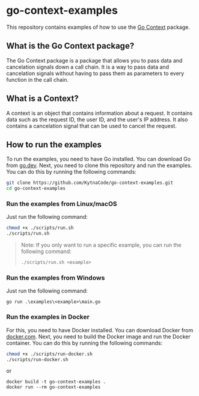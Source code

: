 go-context-examples
===================

This repository contains examples of how to use the [Go Context](https://golang.org/pkg/context/) package.

What is the Go Context package?
-------------------------------
The Go Context package is a package that allows you to pass data and cancelation signals down a call chain. It is a way to pass data and cancelation signals without having to pass them as parameters to every function in the call chain.

What is a Context?
------------------
A context is an object that contains information about a request. It contains data such as the request ID, the user ID, and the user's IP address. It also contains a cancelation signal that can be used to cancel the request.

How to run the examples
-----------------------
To run the examples, you need to have Go installed. You can download Go from [go.dev](https://go.dev/doc/install).
Next, you need to clone this repository and run the examples. You can do this by running the following commands:

```bash
git clone https://github.com/KytnaCode/go-context-examples.git
cd go-context-examples
```
### Run the examples from Linux/macOS
Just run the following command:
```bash
chmod +x ./scripts/run.sh
./scripts/run.sh
```

> Note: If you only want to run a specific example, you can run the following command:
> ```bash
> ./scripts/run.sh <example>
> ```

### Run the examples from Windows
Just run the following command:
```batch
go run .\examples\<example>\main.go
```

### Run the examples in Docker
For this, you need to have Docker installed. You can download Docker from [docker.com](https://www.docker.com/products/docker-desktop).
Next, you need to build the Docker image and run the Docker container. You can do this by running the following commands:

```bash
chmod +x ./scripts/run-docker.sh
./scripts/run-docker.sh
```

or

```batch
docker build -t go-context-examples .
docker run --rm go-context-examples
```
